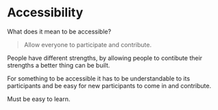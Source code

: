 # Accessibility

What does it mean to be accessible?

> Allow everyone to participate and contribute.

People have different strengths, by allowing people to contibute their strengths a better thing can be built.



For something to be accessible it has to be understandable to its participants and be easy for new participants to come in and contribute.

Must be easy to learn.